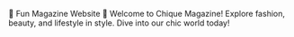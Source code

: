 🎉 Fun Magazine Website 🎉
Welcome to Chique Magazine! Explore fashion, beauty, and lifestyle in style. Dive into our chic world today!
